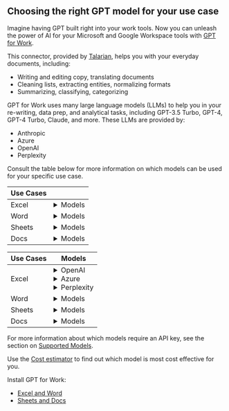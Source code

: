 ## Choosing the right GPT model for your use case

Imagine having GPT built right into your work tools. Now you can unleash the power of AI for your Microsoft and Google Workspace tools with [GPT for Work](https://gptforwork.com/).

This connector, provided by [Talarian](https://talarian.io/), helps you with your everyday documents, including:
- Writing and editing copy, translating documents
- Cleaning lists, extracting entities, normalizing formats
- Summarizing, classifying, categorizing

GPT for Work uses many large language models (LLMs)  to help you in your re-writing, data prep, and analytical tasks, including  GPT-3.5 Turbo, GPT-4, GPT-4 Turbo, Claude, and more. These LLMs are provided by:
- Anthropic
- Azure
- OpenAI
- Perplexity

Consult the table below for more information on which models can be used for your specific use case.

| Use Cases |  |
|-----------|--------|
| Excel     | <details><summary>Models</summary> OpenAI gpt-3.5-turbo (0125) <br> Azure gpt-3.5-turbo (0613) <br> Azure gpt-4 <br> OpenAI gpt-4 <br> OpenAI gpt-4-1106-vision-preview (with GPT_VISION) <br> Azure gpt-4-turbo <br> OpenAI gpt-4-turbo <br> Perplexity sonar-small-online (with GPT_WEB and Web browsing bulk tool) <br> OpenAI text-embedding-ada-002 (with GPT_MATCH)</details> |
| Word      | <details><summary>Models</summary>OpenAI gpt-3.5-turbo (0125) <br> OpenAI gpt-4 <br> OpenAI gpt-4-turbo</details> |
| Sheets    | <details><summary>Models</summary>OpenAI babbage-003 (fine-tuned) <br>  Anthropic claude-3-haiku <br>  Anthropic claude-3-opus <br> Anthropic claude-3-sonnet <br>  OpenAI davinci-002 (fine-tuned) <br>  OpenAI gpt-3.5-turbo (0125) <br>  Azure gpt-3.5-turbo (0613) <br>  OpenAI gpt-3.5-turbo (fine-tuned) <br>  OpenAI gpt-3.5-turbo-instruct <br> Azure gpt-4 <br>  OpenAI gpt-4 <br> OpenAI gpt-4-1106-vision-preview (with GPT_VISION) <br> Azure gpt-4-turbo <br> OpenAI gpt-4-turbo <br> Perplexity sonar-small-online (with GPT_WEB and Web browsing bulk tool) <br> OpenAI text-embedding-ada-002 (with GPT_MATCH)</details> |
| Docs      | <details><summary>Models</summary>Anthropic claude-3-haiku <br> Anthropic claude-3-opus <br> Anthropic claude-3-sonnet <br> OpenAI gpt-3.5-turbo (0125) <br> OpenAI gpt-3.5-turbo-instruct <br> OpenAI gpt-4 <br> OpenAI gpt-4-turbo</details> |



| Use Cases | Models |
|-----------|--------|
| Excel     | <details><summary>OpenAI</summary>gpt-3.5-turbo (0125) <br> gpt-4 <br> gpt-4-1106-vision-preview (with GPT_VISION)  <br> gpt-4-turbo <br> text-embedding-ada-002 (with GPT_MATCH)</details> <details><summary>Azure</summary>gpt-3.5-turbo (0613) <br> gpt-4  <br> gpt-4-turbo</details><details><summary>Perplexity</summary> sonar-small-online (with GPT_WEB and Web browsing bulk tool)</details> |
| Word      | <details><summary>Models</summary>OpenAI gpt-3.5-turbo (0125) <br> OpenAI gpt-4 <br> OpenAI gpt-4-turbo</details> |
| Sheets    | <details><summary>Models</summary>OpenAI babbage-003 (fine-tuned) <br>  Anthropic claude-3-haiku <br>  Anthropic claude-3-opus <br> Anthropic claude-3-sonnet <br>  OpenAI davinci-002 (fine-tuned) <br>  OpenAI gpt-3.5-turbo (0125) <br>  Azure gpt-3.5-turbo (0613) <br>  OpenAI gpt-3.5-turbo (fine-tuned) <br>  OpenAI gpt-3.5-turbo-instruct <br> Azure gpt-4 <br>  OpenAI gpt-4 <br> OpenAI gpt-4-1106-vision-preview (with GPT_VISION) <br> Azure gpt-4-turbo <br> OpenAI gpt-4-turbo <br> Perplexity sonar-small-online (with GPT_WEB and Web browsing bulk tool) <br> OpenAI text-embedding-ada-002 (with GPT_MATCH)</details> |
| Docs      | <details><summary>Models</summary>Anthropic claude-3-haiku <br> Anthropic claude-3-opus <br> Anthropic claude-3-sonnet <br> OpenAI gpt-3.5-turbo (0125) <br> OpenAI gpt-3.5-turbo-instruct <br> OpenAI gpt-4 <br> OpenAI gpt-4-turbo</details> |


<!--
Docusaurus markdown does not support embedded dropdowns or filters within tables. I would suggest using JavaScript (maybe DataTables or React Table) or a Docusaurus plugin to add that functionality to the table.
-->

For more information about which models require an API key, see the section on [Supported Models](https://gptforwork.com/help/supported-models).

Use the [Cost estimator](https://gptforwork.com/help/billing/cost-estimator) to find out which model is most cost effective for you.

Install GPT for Work:
- [Excel and Word](https://pages.store.office.com/addinsinstallpage.aspx?assetid=WA200005502&rs=en-US&correlationId=4218a2d3-0e65-ff74-335b-a1cc93c40d61)
- [Sheets and Docs](https://workspace.google.com/marketplace/app/gpt_for_sheets_and_docs/677318054654)

